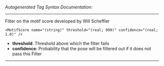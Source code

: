 _Autogenerated Tag Syntax Documentation:_

---
Filter on the motif score developed by Will Scheffler

```
<MotifScore name="(string)" threshold="(real; 999)" confidence="(real; 1.0)" />
```

-   **threshold**: Threshold above which the filter fails
-   **confidence**: Probability that the pose will be filtered out if it does not pass this Filter

---

